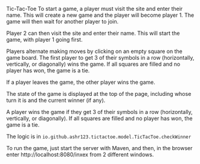 Tic-Tac-Toe
To start a game, a player must visit the site and enter their name. This will create a new game and the player will become player 1. The game will then wait for another player to join.

Player 2 can then visit the site and enter their name. This will start the game, with player 1 going first.

Players alternate making moves by clicking on an empty square on the game board. The first player to get 3 of their symbols in a row (horizontally, vertically, or diagonally) wins the game. If all squares are filled and no player has won, the game is a tie.

If a player leaves the game, the other player wins the game.

The state of the game is displayed at the top of the page, including whose turn it is and the current winner (if any).

A player wins the game if they get 3 of their symbols in a row (horizontally, vertically, or diagonally). If all squares are filled and no player has won, the game is a tie.

The logic is in `io.github.ashr123.tictactoe.model.TicTacToe.checkWinner`

To run the game, just start the server with Maven, and then, in the browser enter http://localhost:8080/inxex from 2 different windows.

